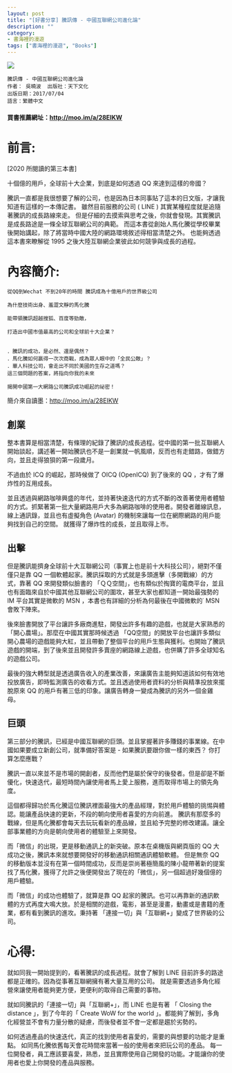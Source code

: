 ```yaml
---
layout: post
title: "[好書分享] 騰訊傳 - 中國互聯網公司進化論"
description: ""
category: 
- 書海裡的漫遊
tags: ["書海裡的漫遊", "Books"]
---
```




<div><a href="http://moo.im/a/28EIKW" title="騰訊傳"><img src="https://cdn.readmoo.com/cover/oe/nzihted_210x315.jpg?v=0"></a></div>

```
騰訊傳 - 中國互聯網公司進化論
作者： 吳曉波  出版社：天下文化 
出版日期：2017/07/04 
語言：繁體中文 
```

#### 買書推薦網址：http://moo.im/a/28EIKW

# 前言:

[2020 所閱讀的第三本書]

十個億的用戶，全球前十大企業，到底是如何透過 QQ 來達到這樣的帝國？ 



騰訊一直都是我很想要了解的公司，也是因為日本同事貼了這本的日文版，才讓我知道有這樣的一本傳記書。
雖然目前服務的公司 ( LINE ) 其實某種程度就是追隨著騰訊的成長路線來走。
但是仔細的去摸索與思考之後，你就會發現。其實騰訊是成長路途是一條全球互聯網公司的典範。
而這本書從創始人馬化騰從學校畢業後開始講起，除了將當時中國大陸的網路環境敘述得相當清楚之外。
也能夠透過這本書來瞭解從 1995 之後大陸互聯網企業彼此如何競爭與成長的過程。



# 內容簡介:

```
從QQ到Wechat 不到20年的時間 騰訊成為十億用戶的世界級公司

為什麼技術出身、羞澀文靜的馬化騰

能帶領騰訊超越搜狐、百度等勁敵，

打造出中國市值最高的公司和全球前十大企業？


．騰訊的成功，是必然、還是偶然？
．馬化騰如何贏得一次次商戰，成為眾人眼中的「全民公敵」？
．華人科技公司，會走出不同於美國的生存之道嗎？
這三個問題的答案，將指向你我的未來

揭開中國第一大網路公司騰訊成功崛起的祕密！
```

簡介來自讀墨：http://moo.im/a/28EIKW

## 創業

整本書算是相當清楚，有條理的紀錄了騰訊的成長過程。從中國的第一批互聯網人開始談起，講述著一開始騰訊也不是一創業就一帆風順，反而也有走錯路，做錯方向，並且走得狼狽的第一段歲月。

不過由於 ICQ 的崛起，那時候做了 OICQ (OpenICQ) 到了後來的 QQ ，才有了爆炸性的互用成長。

並且透過與網路咖啡興盛的年代，並持著快速迭代的方式不斷的改善著使用者體驗的方式。抓緊著第一批大量網路用戶大多為網路咖啡的使用者。開發者離線訊息，線上通訊錄，並且也有虛擬角色 (Avatar) 的機制來讓每一位在網際網路的用戶能夠找到自己的空間。 就獲得了爆炸性的成長，並且取得上市。

##  出擊

但是騰訊能擠身全球前十大互聯網公司（事實上也是前十大科技公司），絕對不僅僅只是靠 QQ 一個軟體起家。騰訊採取的方式就是多頭進擊（多開戰線）的方式，靠著 QQ 來開發類似臉書的 「ＱＱ空間」，也有類似於掏寶的電商平台，並且也有面臨來自於中國其他互聯網公司的圍攻，甚至大家也都知道一開始最強勢的 IM 平台其實是微軟的 MSN ，本書也有詳細的分析為何最後在中國微軟的˙ MSN 會敗下陣來。

後來臉書開放了平台讓許多廠商進駐，開發出許多有趣的遊戲，也就是大家熟悉的「開心農場」。那麼在中國其實那時候透過 「QQ空間」的開放平台也讓許多類似開心農場的遊戲能夠大紅，並且帶動了整個平台的用戶生態與獲利。也開始了騰訊遊戲的開端，到了後來並且開發許多賣座的網路線上遊戲，也併購了許多全球知名的遊戲公司。

最後的強大轉型就是透過廣告收入的產業改善，來讓廣告主能夠知道該如何有效地投放廣告，即時監測廣告的收看方式。並且透過使用者資料的分析與精準投放來擺脫原來 QQ 的用戶有著三低的印象。讓廣告轉身一變成為騰訊的另外一個金雞母。

## 巨頭

第三部分的騰訊，已經是中國互聯網的巨頭。並且掌握著許多賺錢的事業線。在中國如果要成立新創公司，就準備好答案是 - 如果騰訊要跟你做一樣的東西？ 你打算怎麼應戰？

騰訊一直以來並不是市場的開創者，反而他們是屬於保守的後發者。但是卻是不斷優化，快速迭代，最短時間內讓使用者馬上愛上服務，進而取得市場上的領先角度。

這個都得歸功於馬化騰這位騰訊裡面最強大的產品經理，對於用戶體驗的挑惕與體認。能讓產品快速的更新，不段的朝向使用者喜愛的方向前進。 騰訊有那麼多的戰線，但是馬化騰都會每天去玩玩看新的產品線，並且給予完整的修改建議。讓全部事業體的方向是朝向使用者的體驗至上來開發。

而「微信」的出現，更是移動通訊上的新突破。原本在桌機版與網頁版的 QQ 大成功之後，騰訊本來就想要開發好的移動通訊相關通訊體驗軟體。 但是無奈 QQ 的移動版本並沒有在第一個時間成功，反而是崇尚著極簡風的陳小龍帶著新的提案找了馬化騰，獲得了允許之後便開發出了現在的「微信」，另一個超過好幾個億的用戶體驗。

而「微信」的成功也體驗了，就算是靠 QQ 起家的騰訊。也可以再靠新的通訊軟體的方式再度大鳴大放。於是相關的遊戲，電影，甚至是漫畫，動畫或是書籍的產業，都有看到騰訊的進攻。秉持著 「連接一切」與「互聯網+」變成了世界級的公司。



# 心得:

就如同我一開始提到的，看著騰訊的成長過程。就會了解到 LINE 目前許多的路途都是正確的。因為從事著互聯網擁有著大量互用的公司。 就是需要透過多角化經營來讓使用者能夠更方便，更便利的取得自己需要的事物。

就如同騰訊的「連接一切」與「互聯網+」，而 LINE 也是有著 「 Closing the distance 」，到了今年的「 Create WoW for the world 」。都能夠了解到，多角化經營並不會有力量分散的疑慮，而後發者並不會一定都是趨於劣勢的。

如何透過產品的快速迭代，真正的找到使用者喜愛的，需要的與想要的功能才是重點。 如同馬化騰依舊每天會花時間來當著一般的使用者來把玩公司的產品。 每一位開發者，員工應該要喜愛，熟悉，並且實際使用自己開發的功能。才能讓你的使用者也愛上你開發的產品與服務。